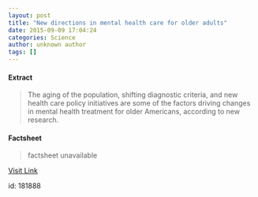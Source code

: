 ```yaml
---
layout: post
title: "New directions in mental health care for older adults"
date: 2015-09-09 17:04:24
categories: Science
author: unknown author
tags: []
---
```



#### Extract
>The aging of the population, shifting diagnostic criteria, and new health care policy initiatives are some of the factors driving changes in mental health treatment for older Americans, according to new research. 

#### Factsheet
>factsheet unavailable

[Visit Link](http://www.sciencedaily.com/releases/2015/09/150909130424.htm)

id:  181888
